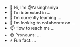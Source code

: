- 👋 Hi, I’m @Yasinghaniya
- 👀 I’m interested in ...
- 🌱 I’m currently learning ...
- 💞️ I’m looking to collaborate on ...
- 📫 How to reach me ...
- 😄 Pronouns: ...
- ⚡ Fun fact: ...

<!---
Yasinghaniya/Yasinghaniya is a ✨ special ✨ repository because its `README.md` (this file) appears on your GitHub profile.
You can click the Preview link to take a look at your changes.
--->
